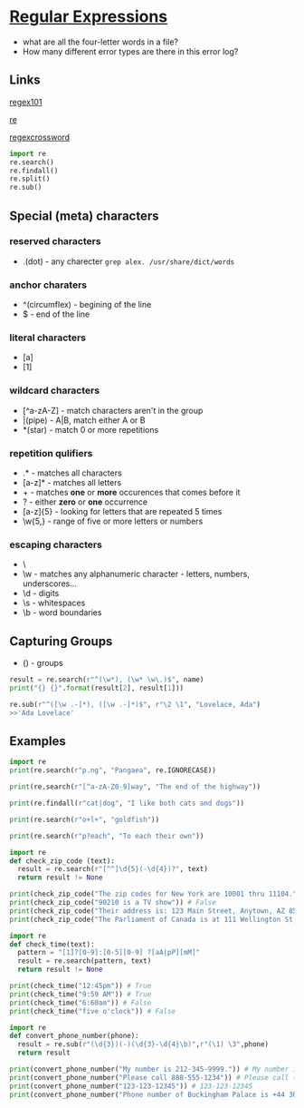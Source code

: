 # [Regular Expressions](https://docs.python.org/3/howto/regex.html)
- what are all the four-letter words in a file?
- How many different error types are there in this error log?

## Links
[regex101](https://www.regex101.com)

[re](https://docs.python.org/3/library/re.html)

[regexcrossword](https://regexcrossword.com/)

```py
import re
re.search()
re.findall()
re.split()
re.sub()
```

## Special (meta) characters
### reserved characters
* .(dot) - any charecter `grep alex. /usr/share/dict/words`
### anchor charaters
* ^(circumflex) - begining of the line
* $ - end of the line
### literal characters
* [a]
* [1]
### wildcard characters
* [^a-zA-Z] - match characters aren't in the group
* |(pipe) - A|B, match either A or B
* *(star) - match 0 or more repetitions
### repetition qulifiers
* .* - matches all characters
* [a-z]* - matches all letters
* \+ - matches **one** or **more** occurences that comes before it
* ? - either **zero** or **one** occurrence
* [a-z]{5} - looking for letters that are repeated 5 times
* \w{5,} - range of five or more letters or numbers
### escaping characters
* \ 
* \w - matches any alphanumeric character - letters, numbers, underscores...
* \d - digits
* \s - whitespaces
* \b - word boundaries


## Capturing Groups
* () - groups
```py
result = re.search(r"^(\w*), (\w* \w\.)$", name)
print("{} {}".format(result[2], result[1]))
```
```py
re.sub(r"^([\w .-]*), ([\w .-]*)$", r"\2 \1", "Lovelace, Ada")
>>'Ada Lovelace'
```

## Examples
```py
import re
print(re.search(r"p.ng", "Pangaea", re.IGNORECASE))
```
```py
print(re.search(r"[^a-zA-Z0-9]way", "The end of the highway"))
```
```py
print(re.findall(r"cat|dog", "I like both cats and dogs"))
```
```py
print(re.search(r"o+l+", "goldfish"))
```
```py
print(re.search(r"p?each", "To each their own"))
```
```py
import re
def check_zip_code (text):
  result = re.search(r"[^^]\d{5}(-\d{4})?", text)
  return result != None

print(check_zip_code("The zip codes for New York are 10001 thru 11104.")) # True
print(check_zip_code("90210 is a TV show")) # False
print(check_zip_code("Their address is: 123 Main Street, Anytown, AZ 85258-0001.")) # True
print(check_zip_code("The Parliament of Canada is at 111 Wellington St, Ottawa, ON K1A0A9.")) # False
```
```py
import re
def check_time(text):
  pattern = "[1]?[0-9]:[0-5][0-9] ?[aA|pP][mM]"
  result = re.search(pattern, text)
  return result != None

print(check_time("12:45pm")) # True
print(check_time("9:59 AM")) # True
print(check_time("6:60am")) # False
print(check_time("five o'clock")) # False
```
```py
import re
def convert_phone_number(phone):
  result = re.sub(r"(\d{3})(-)(\d{3}-\d{4}\b)",r"(\1) \3",phone)
  return result

print(convert_phone_number("My number is 212-345-9999.")) # My number is (212) 345-9999.
print(convert_phone_number("Please call 888-555-1234")) # Please call (888) 555-1234
print(convert_phone_number("123-123-12345")) # 123-123-12345
print(convert_phone_number("Phone number of Buckingham Palace is +44 303 123 7300")) # Phone number of Buckingham Palace is +44 303 123 7300
```

